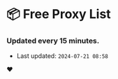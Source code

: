 # :package: Free Proxy List
### Updated every 15 minutes.

- Last updated: `2024-07-21 08:58`

:heart:
